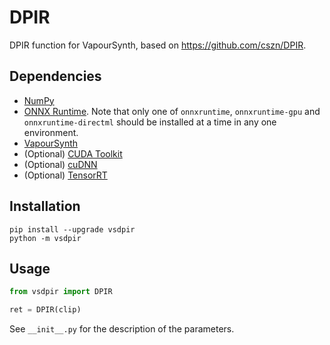 # DPIR
DPIR function for VapourSynth, based on https://github.com/cszn/DPIR.


## Dependencies
- [NumPy](https://numpy.org/install)
- [ONNX Runtime](https://onnxruntime.ai/). Note that only one of `onnxruntime`, `onnxruntime-gpu` and `onnxruntime-directml` should be installed at a time in any one environment.
- [VapourSynth](http://www.vapoursynth.com/)
- (Optional) [CUDA Toolkit](https://developer.nvidia.com/cuda-toolkit)
- (Optional) [cuDNN](https://developer.nvidia.com/cudnn)
- (Optional) [TensorRT](https://developer.nvidia.com/tensorrt)


## Installation
```
pip install --upgrade vsdpir
python -m vsdpir
```


## Usage
```python
from vsdpir import DPIR

ret = DPIR(clip)
```

See `__init__.py` for the description of the parameters.
